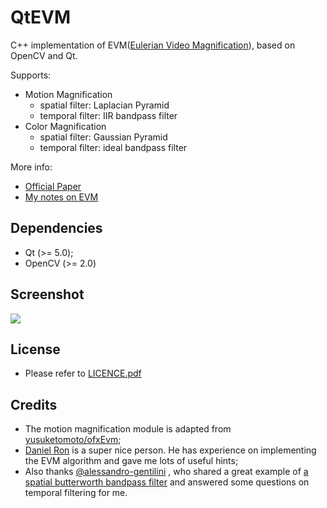 QtEVM
=====

C++ implementation of EVM([Eulerian Video Magnification](http://people.csail.mit.edu/mrub/vidmag/)), based on OpenCV and Qt.

Supports:

* Motion Magnification
    - spatial filter: Laplacian Pyramid
	- temporal filter: IIR bandpass filter
* Color Magnification
    - spatial filter: Gaussian Pyramid
	- temporal filter: ideal bandpass filter

More info: 

* [Official Paper](http://people.csail.mit.edu/mrub/vidmag/)
* [My notes on EVM](http://hahack.com/codes/eulerian-video-magnification/)

## Dependencies ##

* Qt (>= 5.0);
* OpenCV (>= 2.0)

## Screenshot ##

![](https://raw.githubusercontent.com/wzpan/QtEVM/master/Screenshots/QtEVM.png)

## License ##

* Please refer to [LICENCE.pdf](https://raw.githubusercontent.com/wzpan/QtEVM/master/LICENSE.pdf)

## Credits ##

* The motion magnification module is adapted from [yusuketomoto/ofxEvm](https://github.com/yusuketomoto/ofxEvm);
* [Daniel Ron](http://web.mit.edu/dron/www/portfolio/) is a super nice person. He has experience on implementing the EVM algorithm and gave me lots of useful hints;
* Also thanks [@alessandro-gentilini](https://github.com/alessandro-gentilini) , who shared a great example of [a spatial butterworth bandpass filter](https://github.com/alessandro-gentilini/opencv_exercises-butterworth) and answered some questions on temporal filtering for me.
